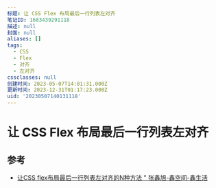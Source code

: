 ```yaml
---
标题: 让 CSS Flex 布局最后一行列表左对齐
笔记ID: 1683439291118
描述: null
封面: null
aliases: []
tags:
  - CSS
  - Flex
  - 对齐
  - 左对齐
cssclasses: null
创建时间: 2023-05-07T14:01:31.000Z
更新时间: 2023-12-31T01:17:23.000Z
uid: '20230507140131118'
---
```


# 让 CSS Flex 布局最后一行列表左对齐

## 参考

- [让CSS flex布局最后一行列表左对齐的N种方法 " 张鑫旭-鑫空间-鑫生活](https://www.zhangxinxu.com/wordpress/2019/08/css-flex-last-align/)
